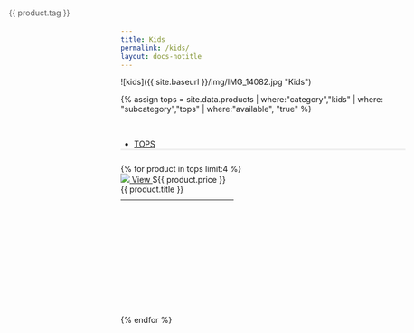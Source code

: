 ```yaml
---
title: Kids
permalink: /kids/
layout: docs-notitle
---
```


![kids]({{ site.baseurl }}/img/IMG_14082.jpg "Kids")

{% assign tops = site.data.products | where:"category","kids" | where: "subcategory","tops" | where:"available", "true" %}

<div>
    <p>&nbsp;</p>
    <ul class="nav nav-pills" style="border-bottom: 3px solid #efefef;">
        <li class="#"><a href="#tops" data-toggle="tab">TOPS</a></li>
    </ul>
    <div id="myTabContent" class="tab-content" style="border: 0px solid #efefef; padding-top: 10px;">
        <div class="tab-pane fade active in" id="tops">
            <div class="row">
                {% for product in tops limit:4 %}
                    <div class="col-md-3 img-container" style="margin: 0px; width: 200px; height:250px;">
                    <span class="featured" style="position: absolute; top:30px;left:30px;z-index: 1; opacity: 0.7">{{ product.tag }}</span>
                    <a href="{{ site.baseurl }}/{{ product.category }}/{{ product.subcategory }}/{{ product.title | downcase | replace: " ", "-" | replace: ":", "" }}/">
                    <img src="{{ site.baseurl }}/img/{{ product.image }}" class="img-thumbnail" style="max-height:175px">
                    <span class="white-button middle" style="margin-bottom: 30px;">
                    View
                    </span>
                    </a>
                    <span class="price">${{ product.price }}</span><br>
                    <span class="product-title" style="font-size: 14px;"> {{ product.title }}</span>
                    <hr style="margin-top: 10px; margin-bottom: 20px">
                    </div>
                {% endfor %}
            </div>
        </div>
    </div>
</div>   

